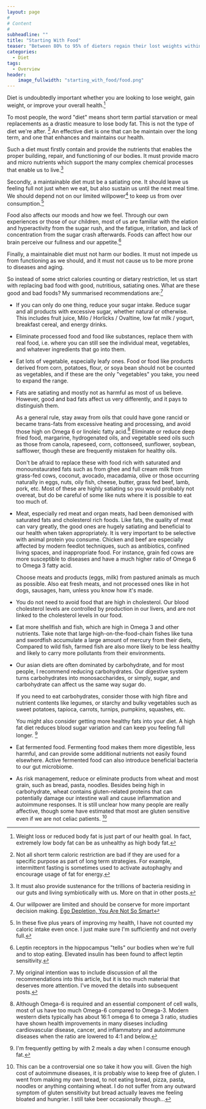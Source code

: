 ```yaml
---
layout: page
#
# Content
#
subheadline: ""
title: "Starting With Food"
teaser: "Between 80% to 95% of dieters regain their lost weights within a year."
categories:
  - Diet
tags:
  - Overview
header:
    image_fullwidth: "starting_with_food/food.png"
---
```

Diet is undoubtedly important whether you are looking to lose weight, gain weight, or improve your overall health.[^health]

To most people, the word "diet" means short term partial starvation or meal replacements as a drastic measure to lose body fat.
This is not the type of diet we're after. [^fasting-exception]
An effective diet is one that can be maintain over the long term, and one that enhances and maintains our health.

Such a diet must firstly contain and provide the nutrients that enables the proper building, repair, and functioning of our bodies.
It must provide macro and micro nutrients which support the many complex chemical processes that enable us to live.[^biome]

Secondly, a maintainable diet must be a satiating one.
It should leave us feeling full not just when we eat, but also sustain us until the next meal time.
We should depend not on our limited willpower[^ego-depletion] to keep us from over consumption.[^countingcalories]

Food also affects our moods and how we feel.
Through our own experiences or those of our children, most of us are familiar with the elation and hyperactivity from the sugar rush, and the fatigue, irritation, and lack of concentration from the sugar crash afterwards.
Foods can affect how our brain perceive our fullness and our appetite.[^leptin]

Finally, a maintainable diet must not harm our bodies.
It must not impede us from functioning as we should, and it must not cause us to be more prone to diseases and aging.

So instead of some strict calories counting or dietary restriction, let us start with replacing bad food with good, nutritious, satiating ones.
What are these good and bad foods?
My summarised recommendations are:[^details]

* If you can only do one thing, reduce your sugar intake.
  Reduce sugar and all products with excessive sugar, whether natural or otherwise.
  This includes fruit juice, Milo / Horlicks / Ovaltine, low fat milk / yogurt, breakfast cereal, and energy drinks.

* Eliminate processed food and food like substances, replace them with real food, i.e. where you can still see the individual meat, vegetables, and whatever ingredients that go into them.

* Eat lots of vegetable, especially leafy ones.
  Food or food like products derived from corn, potatoes, flour, or soya bean should not be counted as vegetables, and if these are the only "vegetables" you take, you need to expand the range.

* Fats are satiating and mostly not as harmful as most of us believe.
  However, good and bad fats affect us very differently, and it pays to distinguish them.

  As a general rule, stay away from oils that could have gone rancid or became trans-fats from excessive heating and processing, and avoid those high on Omega 6 or linoleic fatty acid.[^linoleic]
  Eliminate or reduce deep fried food, margarine, hydrogenated oils, and vegetable seed oils such as those from canola, rapeseed, corn, cottonseed, sunflower, soybean, safflower, though these are frequently mistaken for healthy oils.

  Don't be afraid to replace these with food rich with saturated and monounstaurated fats such as from ghee and full cream milk from grass-fed cows, coconut, avocado, macadamia, olive or those occurring naturally in eggs, nuts, oily fish, cheese, butter, grass fed beef, lamb, pork, etc.
  Most of these are highly satiating so you would probably not overeat, but do be careful of some like nuts where it is possible to eat too much of.

* Meat, especially red meat and organ meats, had been demonised with saturated fats and cholesterol rich foods.
  Like fats, the quality of meat can vary greatly, the good ones are hugely satiating and beneficial to our health when taken appropriately.
  It is very important to be selective with animal protein you consume.
  Chicken and beef are especially affected by modern feedlot techniques, such as antibiotics, confined living spaces, and inappropriate food.
  For instance, grain fed cows are more susceptible to diseases and have a much higher ratio of Omega 6 to Omega 3 fatty acid.
  
  Choose meats and products (eggs, milk) from pastured animals as much as possible.
  Also eat fresh meats, and not processed ones like in hot dogs, sausages, ham, unless you know how it's made.
  
* You do not need to avoid food that are high in cholesterol.
  Our blood cholesterol levels are controlled by production in our livers, and are not linked to the cholesterol levels in our food.

* Eat more shellfish and fish, which are high in Omega 3 and other nutrients.
  Take note that large high-on-the-food-chain fishes like tuna and swordfish accumulate a large amount of mercury from their diets, 
  Compared to wild fish, farmed fish are also more likely to be less healthy and likely to carry more pollutants from their environments.

* Our asian diets are often dominated by carbohydrate, and for most people, I recommend reducing carbohydrates.
  Our digestive system turns carbohydrates into monosaccharides, or simply, sugar, and carbohydrate can affect us the same way sugar do.

  If you need to eat carbohydrates, consider those with high fibre and nutrient contents like legumes, or starchy and bulky vegetables such as sweet potatoes, tapioca, carrots, turnips, pumpkins, squashes, etc.

  You might also consider getting more healthy fats into your diet.
  A high fat diet reduces blood sugar variation and can keep you feeling full longer. [^carbofat]

* Eat fermented food.
  Fermenting food makes them more digestible, less harmful, and can provide some additional nutrients not easily found elsewhere.
  Active fermented food can also introduce beneficial bacteria to our gut microbiome.

* As risk management, reduce or eliminate products from wheat and most grain, such as bread, pasta, noodles.
  Besides being high in carbohydrate, wheat contains gluten-related proteins that can potentially damage our intestine wall and cause inflammation and autoimmune responses.
  It is still unclear how many people are really affective, though some have estimated that most are gluten sensitive even if we are not celiac patients. [^beer]

[^health]: Weight loss or reduced body fat is just part of our health goal. In fact, extremely low body fat can be as unhealthy as high body fat.

[^fasting-exception]: Not all short term caloric restriction are bad if they are used for a specific purpose as part of long term strategies. For example, intermittent fasting is sometimes used to activate autophaghy and encourage usage of fat for energy.

[^biome]: It must also provide sustenance for the trillions of bacteria residing in our guts and living symbiotically with us. More on that in other posts.

[^ego-depletion]: Our willpower are limited and should be conserve for more important decision making. [Ego Depletion, You Are Not So Smart](https://youarenotsosmart.com/2012/04/17/ego-depletion/)

[^countingcalories]: In these five plus years of improving my health, I have not counted my caloric intake even once. I just make sure I'm sufficiently and not overly full.

[^leptin]: Leptin receptors in the hippocampus "tells" our bodies when we're full and to stop eating. Elevated insulin has been found to affect leptin sensitivity.

[^details]: My original intention was to include discussion of all the recommendations into this article, but it is too much material that deserves more attention. I've moved the details into subsequent posts.

[^linoleic]: Although Omega-6 is required and an essential component of cell walls, most of us have too much Omega-6 compared to Omega-3. Modern western diets typically has about 16:1 omega 6 to omega 3 ratio, studies have shown health improvements in many diseses including cardiovascular disease, cancer, and inflammatory and autoimmune diseases when the ratio are lowered to 4:1 and below.

[^carbofat]: I'm frequently getting by with 2 meals a day when I consume enough fat.

[^beer]: This can be a controversial one so take it how you will. Given the high cost of autoimmune diseases, it is probably wise to keep free of gluten. I went from making my own bread, to not eating bread, pizza, pasta, noodles or anything containing wheat. I do not suffer from any outward symptom of gluten sensitivity but bread actually leaves me feeling bloated and hungrier. I still take beer occasionally though...
